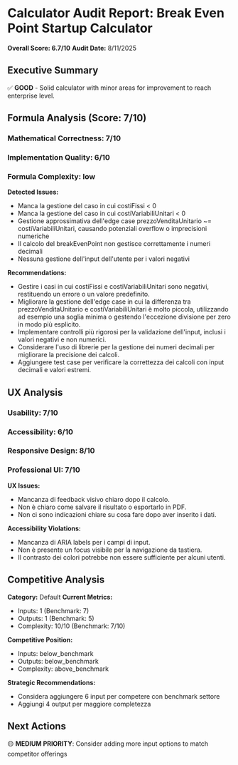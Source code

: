# Calculator Audit Report: Break Even Point Startup Calculator

**Overall Score: 6.7/10**
**Audit Date:** 8/11/2025

## Executive Summary

✅ **GOOD** - Solid calculator with minor areas for improvement to reach enterprise level.

## Formula Analysis (Score: 7/10)

### Mathematical Correctness: 7/10
### Implementation Quality: 6/10
### Formula Complexity: low

**Detected Issues:**
- Manca la gestione del caso in cui costiFissi < 0
- Manca la gestione del caso in cui costiVariabiliUnitari < 0
- Gestione approssimativa dell'edge case prezzoVenditaUnitario ~= costiVariabiliUnitari, causando potenziali overflow o imprecisioni numeriche
- Il calcolo del breakEvenPoint non gestisce correttamente i numeri decimali
- Nessuna gestione dell'input dell'utente per i valori negativi

**Recommendations:**
- Gestire i casi in cui costiFissi e costiVariabiliUnitari sono negativi, restituendo un errore o un valore predefinito.
- Migliorare la gestione dell'edge case in cui la differenza tra prezzoVenditaUnitario e costiVariabiliUnitari è molto piccola, utilizzando ad esempio una soglia minima o gestendo l'eccezione divisione per zero in modo più esplicito.
- Implementare controlli più rigorosi per la validazione dell'input, inclusi i valori negativi e non numerici.
- Considerare l'uso di librerie per la gestione dei numeri decimali per migliorare la precisione dei calcoli.
- Aggiungere test case per verificare la correttezza dei calcoli con input decimali e valori estremi.

## UX Analysis

### Usability: 7/10
### Accessibility: 6/10  
### Responsive Design: 8/10
### Professional UI: 7/10

**UX Issues:**
- Mancanza di feedback visivo chiaro dopo il calcolo.
- Non è chiaro come salvare il risultato o esportarlo in PDF.
- Non ci sono indicazioni chiare su cosa fare dopo aver inserito i dati.

**Accessibility Violations:**
- Mancanza di ARIA labels per i campi di input.
- Non è presente un focus visibile per la navigazione da tastiera.
- Il contrasto dei colori potrebbe non essere sufficiente per alcuni utenti.

## Competitive Analysis

**Category:** Default
**Current Metrics:**
- Inputs: 1 (Benchmark: 7)
- Outputs: 1 (Benchmark: 5)
- Complexity: 10/10 (Benchmark: 7/10)

**Competitive Position:**
- Inputs: below_benchmark
- Outputs: below_benchmark  
- Complexity: above_benchmark

**Strategic Recommendations:**
- Considera aggiungere 6 input per competere con benchmark settore
- Aggiungi 4 output per maggiore completezza

## Next Actions

🟡 **MEDIUM PRIORITY**: Consider adding more input options to match competitor offerings
